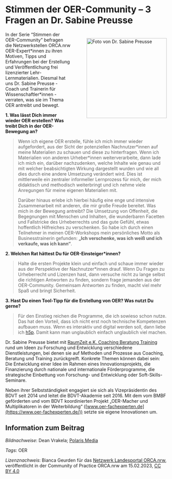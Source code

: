 # **Stimmen der OER-Community – 3 Fragen an Dr. Sabine Preusse**

<img src="https://github.com/lindahalm-hsbi/infOERmiert/assets/149467048/840bbae4-43f4-4c1d-8cdf-fa1438d09971" style="float: right; margin: 20px 0px 20px 50px" alt="Foto von Dr. Sabine Preusse" title="Foto von Dr. Sabine Preusse" width="250px"/> 

In der Serie “Stimmen der OER-Community” befragen die Netzwerkstellen ORCA.nrw OER-Expert\*innen zu ihren Motiven, Tipps und Erfahrungen bei der Erstellung und Veröffentlichung frei lizenzierter Lehr-Lernmaterialien. Diesmal hat uns Dr. Sabine Preusse - Coach und Trainerin für Wissenschaftler\*innen - verraten, was sie im Thema OER antreibt und bewegt.

**1. Was lässt Dich immer wieder OER erstellen? Was treibt Dich in der OER-Bewegung an?**

>Wenn ich eigene OER erstelle, fühle ich mich immer wieder aufgefordert, aus der Sicht der potenziellen Nachnutzer\*innen auf meine Materialien zu schauen und diese zu hinterfragen. Wenn ich Materialien von anderen Urheber\*innen weiterverarbeite, dann lade ich mich ein, darüber nachzudenken, welche Inhalte wie genau und mit welcher beabsichtigten Wirkung dargestellt wurden und wie all dies durch eine andere Umsetzung verändert wird. Dies ist mittlerweile ein zentraler informeller Lernprozess für mich, der mich didaktisch und methodisch weiterbringt und ich nehme viele Anregungen für meine eigenen Materialien mit.
> 
> Darüber hinaus erlebe ich hierbei häufig eine enge und intensive Zusammenarbeit mit anderen, die mir große Freude bereitet. Was mich in der Bewegung antreibt? Die Umsetzung von Offenheit, die Begegnungen mit Menschen und Inhalten, die wunderbaren Facetten und Fallstricke des Urheberrechts und das gute Gefühl, etwas hoffentlich Hilfreiches zu verschenken. So habe ich durch einen Teilnehmer in meinen OER-Workshops mein persönliches Motto als Businesstrainerin gefunden: **„Ich verschenke, was ich weiß und ich verkaufe, was ich kann“**.

**2. Welchen Rat hättest Du für OER-Einsteiger\*innen?**

> Halte die ersten Projekte klein und einfach und schaue immer wieder aus der Perspektive der Nachnutzer\*innen drauf. Wenn Du Fragen zu Urheberrecht und Lizenzen hast, dann versuche nicht zu lange selbst die richtigen Antworten zu finden, sondern frage jemanden aus der OER-Community. Gemeinsam Antworten zu finden, macht viel mehr Spaß und bringt Sicherheit.

**3. Hast Du einen Tool-Tipp für die Erstellung von OER? Was nutzt Du gerne?**

> Für den Einstieg reichen die Programme, die ich sowieso schon nutze. Das hat den Vorteil, dass ich nicht erst noch technische Kompetenzen aufbauen muss. Wenn es interaktiv und digital werden soll, dann liebe ich [h5p](https://h5p.org/content-types-and-applications). Damit kann man unglaublich einfach unglaublich viel machen.

Dr. Sabine Preusse bietet mit [RaumZeit e.K. Coaching Beratung Training](https://raum-zeit.de/) rund um Ideen zu Forschung und Entwicklung verschiedene Dienstleistungen, bei denen sie auf Methoden und Prozesse aus Coaching, Beratung und Training zurückgreift. Konkrete Themen können dabei sein: Die Entwicklung einer Idee im Rahmen eines Innovationsprojekts, die Finanzierung durch nationale und internationale Förderprogramme, die strategische Einbettung von Forschung- und Entwicklung oder Soft-Skills-Seminare.

Neben ihrer Selbstständigkeit engagiert sie sich als Vizepräsidentin des BDVT seit 2014 und leitet die BDVT-Akademie seit 2016. Mit dem vom BMBF geförderten und vom BDVT koordinierten Projekt „OER-Macher und Multiplikatoren in der Weiterbildung“ ([www.oer-fachexperten.de](https://www.oer-fachexperten.de/)) setzte sie eigene Innovationen um.

## Information zum Beitrag

*Bildnachweise*: Dean Vrakela; [Polaris Media](https://www.polarismedia.de/)

*Tags*: OER

*Lizenznachweis*: Bianca Geurden für das <a href="http://www.orca.nrw/ueber-uns/netzwerk" target="_blank">Netzwerk Landesportal ORCA.nrw</a>, veröffentlicht in der Community of Practice ORCA.nrw am 15.02.2023, <a href="https://creativecommons.org/licenses/by/4.0/" target="_blank">CC BY 4.0</a>
